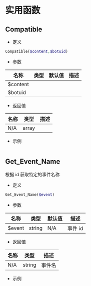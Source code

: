 # 实用函数

## Compatible

- 定义

```php
Compatible($content,$botuid)
```

- 参数

| 名称     | 类型 | 默认值 | 描述 |
| -------- | ---- | ------ | ---- |
| $content |      |        |      |
| $botuid  |      |        |      |

- 返回值

| 名称 | 类型  | 描述 |
| ---- | ----- | ---- |
| N/A  | array |      |

- 示例

```php

```

## Get_Event_Name

根据 id 获取特定的事件名称

- 定义

```php
Get_Event_Name($event)
```

- 参数

| 名称   | 类型   | 默认值 | 描述    |
| ------ | ------ | ------ | ------- |
| $event | string | N/A    | 事件 id |

- 返回值

| 名称 | 类型   | 描述   |
| ---- | ------ | ------ |
| N/A  | string | 事件名 |

- 示例

```php

```
